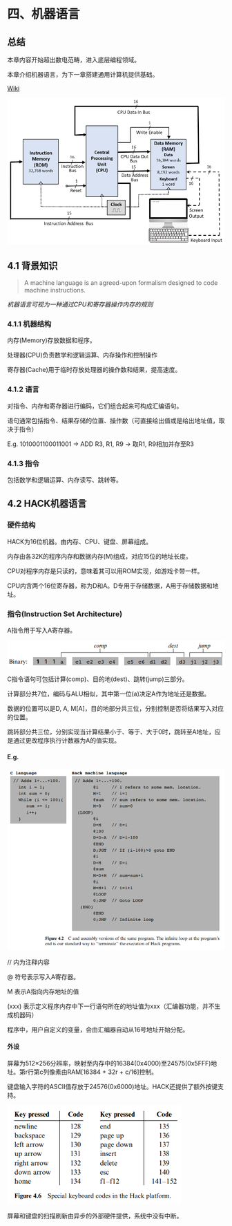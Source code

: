 # 四、机器语言

## 总结

本章内容开始超出数电范畴，进入底层编程领域。

本章介绍机器语言，为下一章搭建通用计算机提供基础。

[Wiki](https://en.wikipedia.org/wiki/Hack_computer)

![pic](../images/Ch0404.png)


## 4.1 背景知识

> A machine language is an agreed-upon formalism designed to code machine instructions.

*机器语言可视为一种通过CPU和寄存器操作内存的规则*


### 4.1.1 机器结构

内存(Memory)存放数据和程序。

处理器(CPU)负责数学和逻辑运算、内存操作和控制操作

寄存器(Cache)用于临时存放处理器的操作数和结果，提高速度。



### 4.1.2 语言

对指令、内存和寄存器进行编码，它们组合起来可构成汇编语句。

语句通常包括指令、结果存储的位置、操作数（可直接给出值或是给出地址值，取决于指令）

E.g. 1010001100011001 → ADD R3, R1, R9 → 取R1, R9相加并存至R3


### 4.1.3 指令

包括数学和逻辑运算、内存读写、跳转等。



## 4.2 HACK机器语言

### 硬件结构

HACK为16位机器。由内存、CPU、键盘、屏幕组成。

内存由各32K的程序内存和数据内存(M)组成，对应15位的地址长度。

CPU对程序内存是只读的，意味着其可以用ROM实现，如游戏卡带一样。

CPU内含两个16位寄存器，称为D和A。D专用于存储数据，A用于存储数据和地址。



### 指令(Instruction Set Architecture)

A指令用于写入A寄存器。

![C-instruction](../images/Ch0401.png)

C指令语句可包括计算(comp)、目的地(dest)、跳转(jump)三部分。

计算部分共7位，编码与ALU相似，其中第一位(a)决定A作为地址还是数据。

数据的位置可以是D, A, M[A]，目的地部分共三位，分别控制是否将结果写入对应的位置。

跳转部分共三位，分别实现当计算结果小于、等于、大于0时，跳转至A地址，应是通过更改程序执行计数器为A的值实现。

#### E.g. 

![E.g.](../images/Ch0402.png)

// 内为注释内容

@ 符号表示写入A寄存器。

M 表示A指向内存地址的值

(xxx) 表示定义程序内存中下一行语句所在的地址值为xxx（汇编器功能，并不生成机器码）

程序中，用户自定义的变量，会由汇编器自动从16号地址开始分配。



#### 外设

屏幕为512×256分辨率，映射至内存中的16384(0x4000)至24575(0x5FFF)地址。第r行第c列像素由RAM[16384 + 32r + c/16]控制。

键盘输入字符的ASCII值存放于24576(0x6000)地址。HACK还提供了额外按键支持。

![fig 4.6](../images/Ch0403.png)

屏幕和键盘的扫描刷新由异步的外部硬件提供，系统中没有中断。